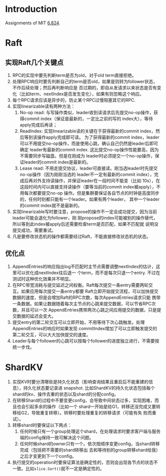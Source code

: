 # Introduction
Assignments of MIT [6.824](https://pdos.csail.mit.edu/6.824/schedule.html).

# Raft 

## 实现Raft几个关键点

1. RPC的实现中要先判断term是否为old，对于old term直接拒绝。
2. 处理RPC响应时要先判断自己的term是否old，如果是则转为follower状态，不作后续处理；然后再判断响应是
   否过期的，即自从发请求以来状态是否有变化（比如term、nextIndex是否发生变化），如果有则忽略这个响应。
3. 每个RPC请求应该是异步的，防止某个RPC过慢阻塞其它的RPC.
4. 实现linearizable读有两种方法：
   1. No-op read: 与写操作类似，leader收到读请求后先提交no-op操作，获得commit index（保证是最新的，一定比之前的写的
      index大），等待apply完成后再读；
   2. ReadIndex: 实现linearizable读的关键在于获得最新的commit index，然后等到该操作apply完成即可读。
      为了获得最新的commit index，leader可以不用提交no-op操作，而是使用心跳，确认自己仍然是leader后即可确定
      leader有最新的commit index. 这比提交no-op操作性能要高，因为不需要同步写磁盘。但是在刚成为
      leader时必须提交一个no-op操作，保证leader的commit index是最新的。
   3. Lease read: 不用走提交协议，leader可直接读。刚当选leader时先提交no-op操作（因为刚刚当选的
      leader不一定有最新的commit index），完成后再对外支持读操作，并保证leader在一段时间不能变（比如
      10s），在这段时间内可以直接支持读操作（要等当前的commit index被apply），不用每次都要提交no-op
      操作。但是集群要保证各自节点的时钟是高度同步的，任何时刻都只能有一个leader。如果有两个leader，
      其中一个leader的commit index就不是最新的。
5. 实现linearizable写时要注意，propose的操作不一定会成功提交，因为当前leader可能会退化为follower，刚
   刚propose的index可能被别的操作替代，所以等到此index被apply后还需要检查term是否匹配，如果不匹配就
   说明没提交成功，需要重试。
6. 凡是要修改状态机的操作都需要经过Raft，不能直接修改状态机的状态。

## 优化点

1. AppendEntries的响应指出log不匹配时主节点需要调整nextIndex的估计，这里可以优化成nextIndex往后退一
   个term，而不是每次只退一个entry. 不过在测试时这种优化效果并不明显。
2. 在RPC带宽消耗与提交延迟之间权衡。Raft每次提交一条entry需要两轮交互。如果应用每次提交一条entry都要
   Raft立即开始提交流程，可以加快提交数据的速度，但是会增加Raft的RPC次数，每次AppendEntries请求只能
   携带一条数据。如果让数据随着每次主节点的心跳来提交数据，可以节省RPC次数，并且可以一次
   AppendEntries携带两次心跳之间应用提交的数据，只是提交数据的延迟会变大。
3. 提交entry的第二轮交互可以立即开始，不用等待下次心跳触发。处理AppendEntries的响应时如果发现
   commitIndex增加了可以立即触发提交的第二轮交互，可以大大加快提交的速度。
4. Leader与每个follower的心跳可以按每个follower的进度独立进行，不需要按统一步伐。
   
# ShardKV

1. 实现KV时要分清哪些是持久化状态（影响查询结果且重启后不能重建的信息），持久化状态要记录进
   snapshot. 比如ShardKV的持久化状态包括每个shard的kv、操作去重的状态以及shard的分配config。
2. 在转移Shard的过程中不要变更config，会导致中间状态过多，实现困难，而且也会引起多余的操作（比如一个
   shard一开始是给G1，转移还没完成又要转移给G2，导致重复转移）。转移时要处理重复的转移请求（可能有失
   败而重试）。
3. 转移shard时要保证以下两点：
   1. 任何时候只有一个group处理这个shard，在处理请求时要求客户端与服务端的config保持一致可解决这个问题。
   2. 任何时候shard的owner只有一个。依次按顺序变更config，当shard转移完成（包括把不需要的shard转移出
      去和等待别的group转移shard给我）之后才变更到下一个config。
4. 执行提交的operation时要保证算法是确定性的，否则会出现各节点的状态不一致。比如`slice.Sort()`就不一定是确定性的。
